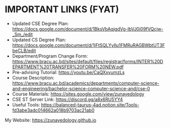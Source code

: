 # IMPORTANT LINKS (FYAT)

* Updated CSE Degree Plan: https://docs.google.com/document/d/1BksVbAqjgdVg-IbVJ0i09fVQcjw-_Sm_/edit
* Updated CS Degree Plan: https://docs.google.com/document/d/1jFtSQLYyIlu1FMRuRAGBWbtUT3FbeCLB/edit
* Department/Program Change Form: https://www.bracu.ac.bd/sites/default/files/registrar/forms/INTER%20DEPARTMENT%20TRANSFER%20FORM%20NEW.pdf
* Pre-advising Tutorial: https://youtu.be/CaQXxyumzLs
* Course Description: https://www.bracu.ac.bd/academics/departments/computer-science-and-engineering/bachelor-science-computer-science-and/cse-0
* Course Materials: https://sites.google.com/view/zunayedology
* CSE ST Server Link: https://discord.gg/a8x6RU5YY4
* Useful Tools: https://balanced-taurus-4ad.notion.site/Tools-fd3abe3adc014662a018b9703ac21ab0


My Website: https://zunayedology.github.io

